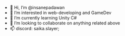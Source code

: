 - 👋 Hi, I’m @insanepadawan
- 👀 I’m interested in web-developing and GameDev
- 🌱 I’m currently learning Unity C#
- 💞️ I’m looking to collaborate on anything related above
- 📫 discord: saika.slayer;
